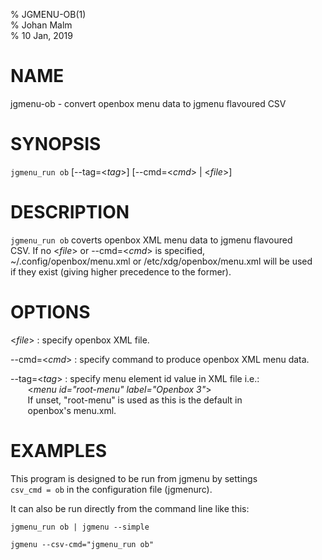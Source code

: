 % JGMENU-OB(1)  
% Johan Malm  
% 10 Jan, 2019  

# NAME

jgmenu-ob - convert openbox menu data to jgmenu flavoured CSV  

# SYNOPSIS

`jgmenu_run ob` \[\-\-tag=<*tag*>] \[\-\-cmd=<*cmd*> | <*file*>]  

# DESCRIPTION

`jgmenu_run ob` coverts openbox XML menu data to jgmenu flavoured  
CSV. If no <*file*> or --cmd=<*cmd*> is specified,  
~/.config/openbox/menu.xml or /etc/xdg/openbox/menu.xml will be used  
if they exist (giving higher precedence to the former).  

# OPTIONS

<*file*>
:   specify openbox XML file.  

\--cmd=<*cmd*>
:   specify command to produce openbox XML menu data.  

\--tag=<*tag*>
:   specify menu element id value in XML file i.e.:  
       <*menu id="root-menu" label="Openbox 3"*>  
       If unset, "root-menu" is used as this is the default in  
       openbox's menu.xml.  

# EXAMPLES

This program is designed to be run from jgmenu by settings  
`csv_cmd = ob` in the configuration file (jgmenurc).  

It can also be run directly from the command line like this:  

    jgmenu_run ob | jgmenu --simple

    jgmenu --csv-cmd="jgmenu_run ob"
